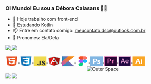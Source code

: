 ### Oi Mundo! Eu sou a Débora Calasans 🚀🚀


- 🔭 Hoje trabalho com front-end
- 🌱 Estudando Kotlin
- 📫 Entre em contato comigo: meucontato.dsc@outlook.com.br
- 👩 Pronomes: Ela/Dela

<div>
  <a href="https://github.com/DeboraSALC">
  <img height="180em" src="https://github-readme-stats.vercel.app/api?username=deborasalc&show_icons=true&theme=midnight-purple&include_all_commits=true&count_private=true"/>
  <img height="180em" src="https://github-readme-stats.vercel.app/api/top-langs/?username=deborasalc&layout=compact&langs_count=7&theme=midnight-purple"/>
</div>

  <div style="display: inline_block"><br>
    <img align="center" alt="html5" height="30" width="40" src="https://raw.githubusercontent.com/devicons/devicon/master/icons/html5/html5-original.svg">
    <img align="center" alt="css3" height="30" width="40" src="https://raw.githubusercontent.com/devicons/devicon/master/icons/css3/css3-original.svg">
    <img align="center" alt="javascript" height="30" width="40" src="https://raw.githubusercontent.com/devicons/devicon/master/icons/javascript/javascript-original.svg">
    <img align="center" alt="angularjs" height="30" width="40" src="https://raw.githubusercontent.com/devicons/devicon/master/icons/angularjs/angularjs-original.svg">
    <img align="center" alt="kotlint" height="30" width="40" src="https://raw.githubusercontent.com/devicons/devicon/master/icons/kotlin/kotlin-original.svg">
    <img align="center" alt="figma" height="30" width="40" src="https://raw.githubusercontent.com/devicons/devicon/master/icons/figma/figma-original.svg">
    <img align="center" alt="photoshop" height="30" width="40" src="https://raw.githubusercontent.com/devicons/devicon/master/icons/photoshop/photoshop-plain.svg">
    <img align="center" alt="premierepro" height="30" width="40" src="https://github.com/devicons/devicon/blob/master/icons/premierepro/premierepro-original.svg">
    <img align="center" alt="aftereffects" height="30" width="40" src="https://raw.githubusercontent.com/devicons/devicon/master/icons/aftereffects/aftereffects-original.svg">
    <img align="center" alt="illustrator" height="30" width="40" src="https://raw.githubusercontent.com/devicons/devicon/master/icons/illustrator/illustrator-plain.svg">
    <img align="right" alt="Outer Space" width="250" src="https://media.giphy.com/media/l4KhQo2MESJkc6QbS/giphy.gif">
  </div>
 
  
  ###
  
  
  <div>
    <a href="https://www.instagram.com/suuh_cc/" target="_blank"><img src="https://img.shields.io/badge/Instagram-E4405F?style=for-the-badge&logo=instagram&logoColor=white" target="_blank"></a>
    <a href="https://www.linkedin.com/in/debora-calasans-d57/" target="_blank"><img src="https://img.shields.io/badge/LinkedIn-0077B5?style=for-the-badge&logo=linkedin&logoColor=white" target="_blank"></a>
    

  </div>
  
